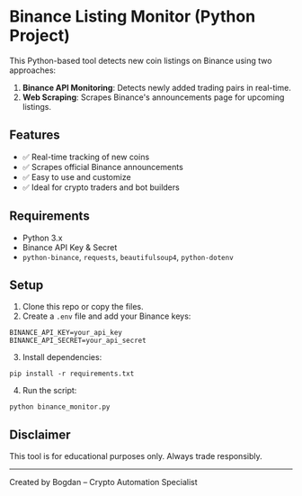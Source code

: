 
# Binance Listing Monitor (Python Project)

This Python-based tool detects new coin listings on Binance using two approaches:

1. **Binance API Monitoring**: Detects newly added trading pairs in real-time.
2. **Web Scraping**: Scrapes Binance's announcements page for upcoming listings.

## Features

- ✅ Real-time tracking of new coins
- ✅ Scrapes official Binance announcements
- ✅ Easy to use and customize
- ✅ Ideal for crypto traders and bot builders

## Requirements

- Python 3.x
- Binance API Key & Secret
- `python-binance`, `requests`, `beautifulsoup4`, `python-dotenv`

## Setup

1. Clone this repo or copy the files.
2. Create a `.env` file and add your Binance keys:
```
BINANCE_API_KEY=your_api_key
BINANCE_API_SECRET=your_api_secret
```
3. Install dependencies:
```
pip install -r requirements.txt
```
4. Run the script:
```
python binance_monitor.py
```

## Disclaimer

This tool is for educational purposes only. Always trade responsibly.

---

Created by Bogdan – Crypto Automation Specialist
